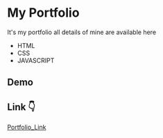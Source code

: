 # My Portfolio

It's my portfolio all details of mine are available here
 
 * HTML
 * CSS
 * JAVASCRIPT

## Demo

## Link :point_down:
[Portfolio_Link](https://patilchetan25.github.io/MyPortfolio/)
